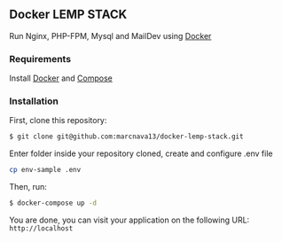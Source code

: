 ## Docker LEMP STACK

Run Nginx, PHP-FPM, Mysql and MailDev using [Docker]

### Requirements
Install [Docker] and [Compose]

### Installation

First, clone this repository:

```bash
$ git clone git@github.com:marcnava13/docker-lemp-stack.git
```

Enter folder inside your repository cloned, create and configure .env file

```bash
cp env-sample .env
```

Then, run:

```bash
$ docker-compose up -d
```

You are done, you can visit your application on the following URL: `http://localhost`

[Docker]:                      https://www.docker.io/
[Compose]:                     http://docs.docker.com/compose/install/
